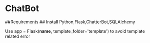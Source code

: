 # ChatBot
##Requirements ## 
Install Python,Flask,ChatterBot,SQLAlchemy

Use app = Flask(__name__, template_folder='template') to avoid template related error
